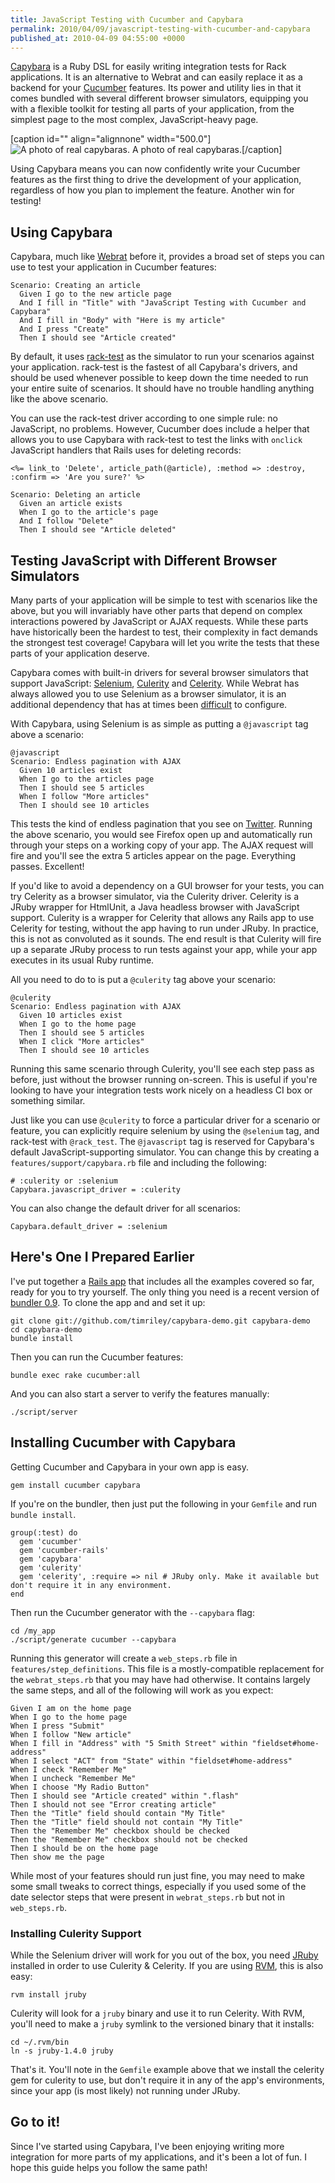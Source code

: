 ```yaml
---
title: JavaScript Testing with Cucumber and Capybara
permalink: 2010/04/09/javascript-testing-with-cucumber-and-capybara
published_at: 2010-04-09 04:55:00 +0000
---
```


[Capybara](http://github.com/jnicklas/capybara) is a Ruby DSL for easily writing integration tests for Rack applications. It is an alternative to Webrat and can easily replace it as a backend for your [Cucumber](http://cukes.info/) features. Its power and utility lies in that it comes bundled with several different browser simulators, equipping you with a flexible toolkit for testing all parts of your application, from the simplest page to the most complex, JavaScript-heavy page.

 [caption id="" align="alignnone" width="500.0"] ![A photo of real capybaras.](a7d850d3b04c.jpg) A photo of real capybaras.[/caption]

Using Capybara means you can now confidently write your Cucumber features as the first thing to drive the development of your application, regardless of how you plan to implement the feature. Another win for testing!

## Using Capybara

Capybara, much like [Webrat](http://github.com/brynary/webrat) before it, provides a broad set of steps you can use to test your application in Cucumber features:

```
Scenario: Creating an article
  Given I go to the new article page
  And I fill in "Title" with "JavaScript Testing with Cucumber and Capybara"
  And I fill in "Body" with "Here is my article"
  And I press "Create"
  Then I should see "Article created"
```

By default, it uses [rack-test](http://github.com/brynary/rack-test) as the simulator to run your scenarios against your application. rack-test is the fastest of all Capybara's drivers, and should be used whenever possible to keep down the time needed to run your entire suite of scenarios. It should have no trouble handling anything like the above scenario.

You can use the rack-test driver according to one simple rule: no JavaScript, no problems. However, Cucumber does include a helper that allows you to use Capybara with rack-test to test the links with `onclick` JavaScript handlers that Rails uses for deleting records:

```
<%= link_to 'Delete', article_path(@article), :method => :destroy, :confirm => 'Are you sure?' %>

Scenario: Deleting an article
  Given an article exists
  When I go to the article's page
  And I follow "Delete"
  Then I should see "Article deleted"
```

## Testing JavaScript with Different Browser Simulators

Many parts of your application will be simple to test with scenarios like the above, but you will invariably have other parts that depend on complex interactions powered by JavaScript or AJAX requests. While these parts have historically been the hardest to test, their complexity in fact demands the strongest test coverage! Capybara will let you write the tests that these parts of your application deserve.

Capybara comes with built-in drivers for several browser simulators that support JavaScript: [Selenium](http://seleniumhq.org/), [Culerity](http://github.com/langalex/culerity) and [Celerity](http://celerity.rubyforge.org/). While Webrat has always allowed you to use Selenium as a browser simulator, it is an additional dependency that has at times been [difficult](http://twitter.com/schlick/status/10258959861) to configure.

With Capybara, using Selenium is as simple as putting a `@javascript` tag above a scenario:

```
@javascript
Scenario: Endless pagination with AJAX
  Given 10 articles exist
  When I go to the articles page
  Then I should see 5 articles
  When I follow "More articles"
  Then I should see 10 articles
```

This tests the kind of endless pagination that you see on [Twitter](http://twitter.com/timriley). Running the above scenario, you would see Firefox open up and automatically run through your steps on a working copy of your app. The AJAX request will fire and you'll see the extra 5 articles appear on the page. Everything passes. Excellent!

If you'd like to avoid a dependency on a GUI browser for your tests, you can try Celerity as a browser simulator, via the Culerity driver. Celerity is a JRuby wrapper for HtmlUnit, a Java headless browser with JavaScript support. Culerity is a wrapper for Celerity that allows any Rails app to use Celerity for testing, without the app having to run under JRuby. In practice, this is not as convoluted as it sounds. The end result is that Culerity will fire up a separate JRuby process to run tests against your app, while your app executes in its usual Ruby runtime.

All you need to do to is put a `@culerity` tag above your scenario:

```
@culerity
Scenario: Endless pagination with AJAX
  Given 10 articles exist
  When I go to the home page
  Then I should see 5 articles
  When I click "More articles"
  Then I should see 10 articles
```

Running this same scenario through Culerity, you'll see each step pass as before, just without the browser running on-screen. This is useful if you're looking to have your integration tests work nicely on a headless CI box or something similar.

Just like you can use `@culerity` to force a particular driver for a scenario or feature, you can explicitly require selenium by using the `@selenium` tag, and rack-test with `@rack_test`. The `@javascript` tag is reserved for Capybara's default JavaScript-supporting simulator. You can change this by creating a `features/support/capybara.rb` file and including the following:

```
# :culerity or :selenium
Capybara.javascript_driver = :culerity
```

You can also change the default driver for all scenarios:

```
Capybara.default_driver = :selenium
```

## Here's One I Prepared Earlier

I've put together a [Rails app](http://github.com/timriley/capybara-demo) that includes all the examples covered so far, ready for you to try yourself. The only thing you need is a recent version of [bundler 0.9](http://gembundler.com/). To clone the app and and set it up:

```
git clone git://github.com/timriley/capybara-demo.git capybara-demo
cd capybara-demo
bundle install
```

Then you can run the Cucumber features:

```
bundle exec rake cucumber:all
```

And you can also start a server to verify the features manually:

```
./script/server
```

## Installing Cucumber with Capybara

Getting Cucumber and Capybara in your own app is easy.

```
gem install cucumber capybara
```

If you're on the bundler, then just put the following in your `Gemfile` and run `bundle install`.

```
group(:test) do
  gem 'cucumber'
  gem 'cucumber-rails'
  gem 'capybara'
  gem 'culerity'
  gem 'celerity', :require => nil # JRuby only. Make it available but don't require it in any environment.
end
```

Then run the Cucumber generator with the `--capybara` flag:

```
cd /my_app
./script/generate cucumber --capybara
```

Running this generator will create a `web_steps.rb` file in `features/step_definitions`. This file is a mostly-compatible replacement for the `webrat_steps.rb` that you may have had otherwise. It contains largely the same steps, and all of the following will work as you expect:

```
Given I am on the home page
When I go to the home page
When I press "Submit"
When I follow "New article"
When I fill in "Address" with "5 Smith Street" within "fieldset#home-address"
When I select "ACT" from "State" within "fieldset#home-address"
When I check "Remember Me"
When I uncheck "Remember Me"
When I choose "My Radio Button"
Then I should see "Article created" within ".flash"
Then I should not see "Error creating article"
Then the "Title" field should contain "My Title"
Then the "Title" field should not contain "My Title"
Then the "Remember Me" checkbox should be checked
Then the "Remember Me" checkbox should not be checked
Then I should be on the home page
Then show me the page
```

While most of your features should run just fine, you may need to make some small tweaks to correct things, especially if you used some of the date selector steps that were present in `webrat_steps.rb` but not in `web_steps.rb`.

### Installing Culerity Support

While the Selenium driver will work for you out of the box, you need [JRuby](http://jruby.org/) installed in order to use Culerity & Celerity. If you are using [RVM](http://rvm.beginrescueend.com/), this is also easy:

```
rvm install jruby
```

Culerity will look for a `jruby` binary and use it to run Celerity. With RVM, you'll need to make a `jruby` symlink to the versioned binary that it installs:

```
cd ~/.rvm/bin
ln -s jruby-1.4.0 jruby
```

That's it. You'll note in the `Gemfile` example above that we install the celerity gem for culerity to use, but don't require it in any of the app's environments, since your app (is most likely) not running under JRuby.

## Go to it!

Since I've started using Capybara, I've been enjoying writing more integration for more parts of my applications, and it's been a lot of fun. I hope this guide helps you follow the same path!

